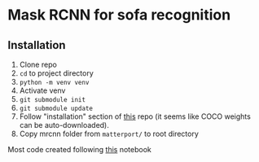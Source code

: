 # Mask RCNN for sofa recognition

## Installation

1. Clone repo
2. `cd` to project directory
3. `python -m venv venv`
4. Activate venv
5. `git submodule init`
6. `git submodule update`
7. Follow "installation" section of [this](https://github.com/matterport/Mask_RCNN) repo (it seems like COCO weights can be auto-downloaded).
8. Copy mrcnn folder from `matterport/` to root directory

Most code created following [this](https://github.com/matterport/Mask_RCNN/blob/master/samples/shapes/train_shapes.ipynb) notebook